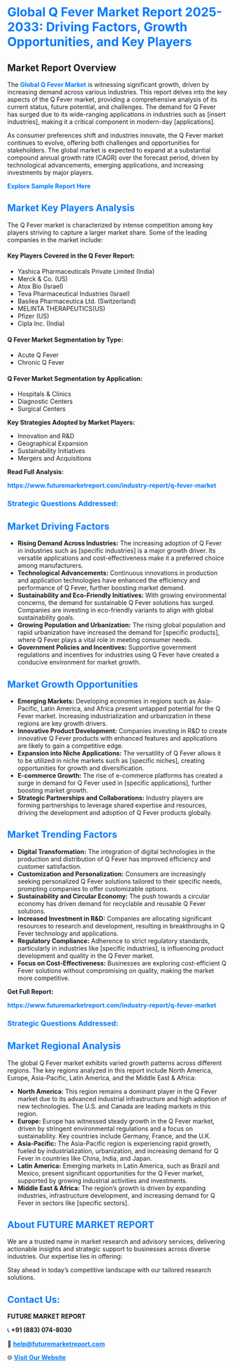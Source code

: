<h1 style="color: #007BFF;">Global Q Fever Market Report 2025-2033: Driving Factors, Growth Opportunities, and Key Players</h1>

<section id="overview">
<h2>Market Report Overview</h2>
<p>The <a href="https://www.futuremarketreport.com/industry-report/q-fever-market" style="color: #007BFF; text-decoration: none;"><strong>Global Q Fever Market</strong></a> is witnessing significant growth, driven by increasing demand across various industries. This report delves into the key aspects of the Q Fever market, providing a comprehensive analysis of its current status, future potential, and challenges. The demand for Q Fever has surged due to its wide-ranging applications in industries such as [insert industries], making it a critical component in modern-day [applications].</p>
<p>As consumer preferences shift and industries innovate, the Q Fever market continues to evolve, offering both challenges and opportunities for stakeholders. The global market is expected to expand at a substantial compound annual growth rate (CAGR) over the forecast period, driven by technological advancements, emerging applications, and increasing investments by major players.</p>
</section>

<section id="overview">
<p><a href="https://www.futuremarketreport.com/request-sample/reportId=62980" style="color: #007BFF; text-decoration: none;"><strong>Explore Sample Report Here</strong></a></p>
</section>

<section id="key-players">
<h2 style="color: #007BFF;">Market Key Players Analysis</h2>
<p>The Q Fever market is characterized by intense competition among key players striving to capture a larger market share. Some of the leading companies in the market include:</p>
<h4>Key Players Covered in the Q Fever Report:</h4>
<ul><li>Yashica Pharmaceuticals Private Limited (India)</li><li>Merck &amp; Co. (US)</li><li>Atox Bio (Israel)</li><li>Teva Pharmaceutical Industries (Israel)</li><li>Basilea Pharmaceutica Ltd. (Switzerland)</li><li>MELINTA THERAPEUTICS(US)</li><li>Pfizer (US)</li><li>Cipla Inc. (India)</li></ul>
<h4>Q Fever Market Segmentation by Type:</h4>
<ul><li>Acute Q Fever</li><li>Chronic Q Fever</li></ul>

<h4>Q Fever Market Segmentation by Application:</h4>
<ul><li>Hospitals &amp; Clinics</li><li>Diagnostic Centers</li><li>Surgical Centers</li></ul>
<p><strong>Key Strategies Adopted by Market Players:</strong></p>
<ul>
<li>Innovation and R&D</li>
<li>Geographical Expansion</li>
<li>Sustainability Initiatives</li>
<li>Mergers and Acquisitions</li>
</ul>
</section>

<section>
<p><strong>Read Full Analysis: </strong></p><a href="https://www.futuremarketreport.com/industry-report/q-fever-market" style="color: #007BFF; text-decoration: none;"><strong>https://www.futuremarketreport.com/industry-report/q-fever-market</strong></a>
<h3 style="color: #007BFF;">Strategic Questions Addressed:</h3>
</section>

<section id="driving-factors">
<h2 style="color: #007BFF;">Market Driving Factors</h2>
<ul>
<li><strong>Rising Demand Across Industries:</strong> The increasing adoption of Q Fever in industries such as [specific industries] is a major growth driver. Its versatile applications and cost-effectiveness make it a preferred choice among manufacturers.</li>
<li><strong>Technological Advancements:</strong> Continuous innovations in production and application technologies have enhanced the efficiency and performance of Q Fever, further boosting market demand.</li>
<li><strong>Sustainability and Eco-Friendly Initiatives:</strong> With growing environmental concerns, the demand for sustainable Q Fever solutions has surged. Companies are investing in eco-friendly variants to align with global sustainability goals.</li>
<li><strong>Growing Population and Urbanization:</strong> The rising global population and rapid urbanization have increased the demand for [specific products], where Q Fever plays a vital role in meeting consumer needs.</li>
<li><strong>Government Policies and Incentives:</strong> Supportive government regulations and incentives for industries using Q Fever have created a conducive environment for market growth.</li>
</ul>
</section>

<section id="growth-opportunities">
<h2 style="color: #007BFF;">Market Growth Opportunities</h2>
<ul>
<li><strong>Emerging Markets:</strong> Developing economies in regions such as Asia-Pacific, Latin America, and Africa present untapped potential for the Q Fever market. Increasing industrialization and urbanization in these regions are key growth drivers.</li>
<li><strong>Innovative Product Development:</strong> Companies investing in R&D to create innovative Q Fever products with enhanced features and applications are likely to gain a competitive edge.</li>
<li><strong>Expansion into Niche Applications:</strong> The versatility of Q Fever allows it to be utilized in niche markets such as [specific niches], creating opportunities for growth and diversification.</li>
<li><strong>E-commerce Growth:</strong> The rise of e-commerce platforms has created a surge in demand for Q Fever used in [specific applications], further boosting market growth.</li>
<li><strong>Strategic Partnerships and Collaborations:</strong> Industry players are forming partnerships to leverage shared expertise and resources, driving the development and adoption of Q Fever products globally.</li>
</ul>
</section>

<section id="trending-factors">
<h2 style="color: #007BFF;">Market Trending Factors</h2>
<ul>
<li><strong>Digital Transformation:</strong> The integration of digital technologies in the production and distribution of Q Fever has improved efficiency and customer satisfaction.</li>
<li><strong>Customization and Personalization:</strong> Consumers are increasingly seeking personalized Q Fever solutions tailored to their specific needs, prompting companies to offer customizable options.</li>
<li><strong>Sustainability and Circular Economy:</strong> The push towards a circular economy has driven demand for recyclable and reusable Q Fever solutions.</li>
<li><strong>Increased Investment in R&D:</strong> Companies are allocating significant resources to research and development, resulting in breakthroughs in Q Fever technology and applications.</li>
<li><strong>Regulatory Compliance:</strong> Adherence to strict regulatory standards, particularly in industries like [specific industries], is influencing product development and quality in the Q Fever market.</li>
<li><strong>Focus on Cost-Effectiveness:</strong> Businesses are exploring cost-efficient Q Fever solutions without compromising on quality, making the market more competitive.</li>
</ul>
</section>

<section>
<p><strong>Get Full Report: </strong></p><a href="https://www.futuremarketreport.com/industry-report/q-fever-market" style="color: #007BFF; text-decoration: none;"><strong>https://www.futuremarketreport.com/industry-report/q-fever-market</strong></a>
<h3 style="color: #007BFF;">Strategic Questions Addressed:</h3>
</section>


<section id="regional-analysis">
<h2 style="color: #007BFF;">Market Regional Analysis</h2>
<p>The global Q Fever market exhibits varied growth patterns across different regions. The key regions analyzed in this report include North America, Europe, Asia-Pacific, Latin America, and the Middle East & Africa:</p>
<ul>
<li><strong>North America:</strong> This region remains a dominant player in the Q Fever market due to its advanced industrial infrastructure and high adoption of new technologies. The U.S. and Canada are leading markets in this region.</li>
<li><strong>Europe:</strong> Europe has witnessed steady growth in the Q Fever market, driven by stringent environmental regulations and a focus on sustainability. Key countries include Germany, France, and the U.K.</li>
<li><strong>Asia-Pacific:</strong> The Asia-Pacific region is experiencing rapid growth, fueled by industrialization, urbanization, and increasing demand for Q Fever in countries like China, India, and Japan.</li>
<li><strong>Latin America:</strong> Emerging markets in Latin America, such as Brazil and Mexico, present significant opportunities for the Q Fever market, supported by growing industrial activities and investments.</li>
<li><strong>Middle East & Africa:</strong> The region’s growth is driven by expanding industries, infrastructure development, and increasing demand for Q Fever in sectors like [specific sectors].</li>
</ul>
</section>

<footer>
<h2 style="color: #007BFF;">About FUTURE MARKET REPORT</h2>
<p>We are a trusted name in market research and advisory services, delivering actionable insights and strategic support to businesses across diverse industries. Our expertise lies in offering:</p>

<p>Stay ahead in today’s competitive landscape with our tailored research solutions.</p>

<h2 style="color: #007BFF;">Contact Us:</h2>
<p><strong>FUTURE MARKET REPORT</strong></p>
<p>📞 <strong>+91 (883) 074-8030</strong></p>
<p>📧 <strong><a href="mailto:help@futuremarketreport.com" style="color: #007BFF;">help@futuremarketreport.com</a></strong></p>
<p>🌐 <strong><a href="https://www.futuremarketreport.com/" style="color: #007BFF;">Visit Our Website</a></strong></p>
</footer>